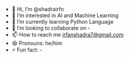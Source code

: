 - 👋 Hi, I’m @shadrairfn
- 👀 I’m interested in AI and Machine Learning
- 🌱 I’m currently learning Python Language
- 💞️ I’m looking to collaborate on -
- 📫 How to reach me irfanshadra7@gmail.com
- 😄 Pronouns: he/him
- ⚡ Fun fact: -

<!---
shadrairfn/shadrairfn is a ✨ special ✨ repository because its `README.md` (this file) appears on your GitHub profile.
You can click the Preview link to take a look at your changes.
--->
